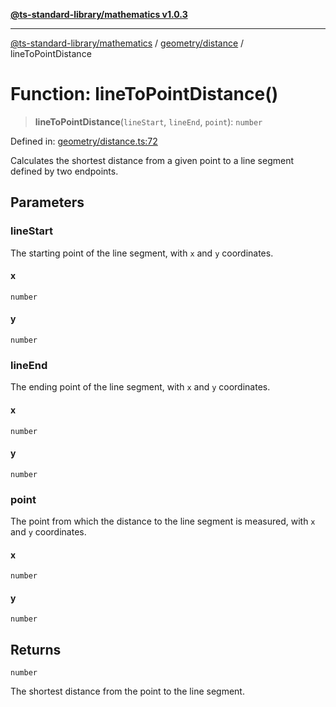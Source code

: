 [**@ts-standard-library/mathematics v1.0.3**](../../../README.md)

***

[@ts-standard-library/mathematics](../../../README.md) / [geometry/distance](../README.md) / lineToPointDistance

# Function: lineToPointDistance()

> **lineToPointDistance**(`lineStart`, `lineEnd`, `point`): `number`

Defined in: [geometry/distance.ts:72](https://github.com/gabaudette/ts-stdlib/blob/be448e6a9d9c20c6c2f27f6550ce4e65fc8c9b89/packages/mathematics/src/geometry/distance.ts#L72)

Calculates the shortest distance from a given point to a line segment defined by two endpoints.

## Parameters

### lineStart

The starting point of the line segment, with `x` and `y` coordinates.

#### x

`number`

#### y

`number`

### lineEnd

The ending point of the line segment, with `x` and `y` coordinates.

#### x

`number`

#### y

`number`

### point

The point from which the distance to the line segment is measured, with `x` and `y` coordinates.

#### x

`number`

#### y

`number`

## Returns

`number`

The shortest distance from the point to the line segment.
